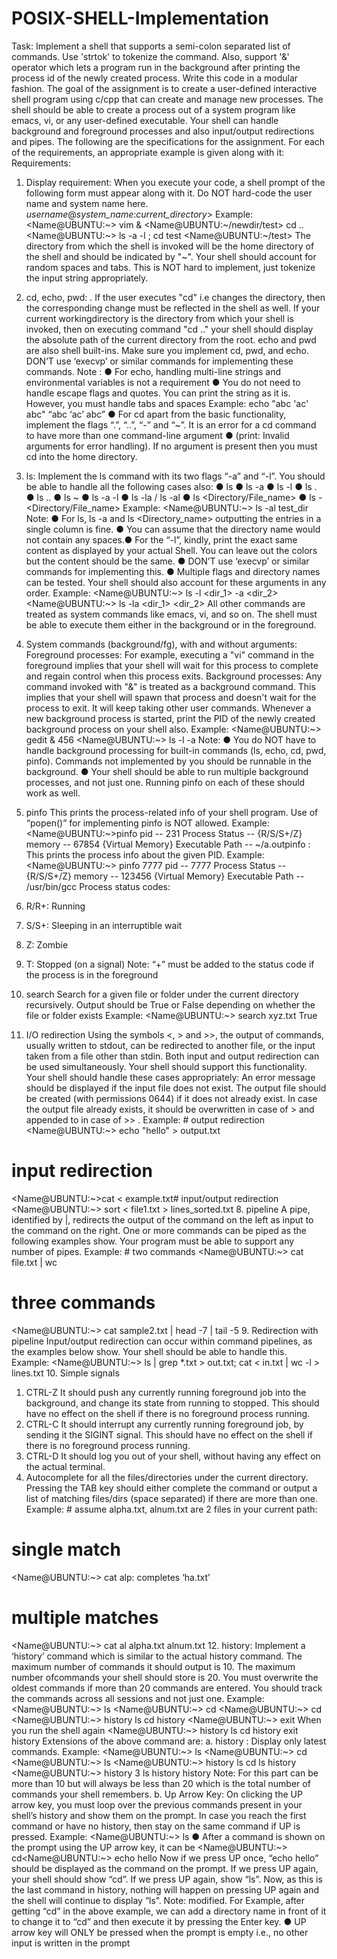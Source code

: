 # POSIX-SHELL-Implementation

Task:
Implement a shell that supports a semi-colon separated list of commands. Use 'strtok' to tokenize
the command. Also, support '&' operator which lets a program run in the background after printing
the process id of the newly created process. Write this code in a modular fashion.
The goal of the assignment is to create a user-defined interactive shell program using
c/cpp that can create and manage new processes. The shell should be able to create
a process out of a system program like emacs, vi, or any user-defined executable.
Your shell can handle background and foreground processes and also input/output
redirections and pipes.
The following are the specifications for the assignment. For each of the requirements,
an appropriate example is given along with it:
Requirements:
1. Display requirement: When you execute your code, a shell prompt of the following
form must appear along with it. Do NOT hard-code the user name and system name
here. _username_@_system_name_:_current_directory_>
Example:
<Name@UBUNTU:~> vim &
<Name@UBUNTU:~/newdir/test> cd ..
<Name@UBUNTU:~> ls -a -l ; cd test
<Name@UBUNTU:~/test>
The directory from which the shell is invoked will be the home directory of the shell and
should be indicated by "~".
Your shell should account for random spaces and tabs.
This is NOT hard to implement, just tokenize the input string appropriately.
2. cd, echo, pwd: . If the user executes "cd" i.e changes the directory, then the
corresponding change must be reflected in the shell as well. If your current workingdirectory is the directory from which your shell is invoked, then on executing command "cd
.." your shell should display the absolute path of the current directory from the root.
echo and pwd are also shell built-ins. Make sure you implement cd, pwd, and echo.
DON’T use ‘execvp’ or similar commands for implementing these commands.
Note :
● For echo, handling multi-line strings and environmental variables is not
a requirement
● You do not need to handle escape flags and quotes. You can print the string
as it is. However, you must handle tabs and spaces Example: echo "abc 'ac'
abc" “abc ‘ac’ abc”
● For cd apart from the basic functionality, implement the flags “.”, “..”, “-” and “~”.
It is an error for a cd command to have more than one command-line argument
● (print: Invalid arguments for error handling). If no argument is present then you
must cd into the home directory.


3. ls: Implement the ls command with its two flags “-a” and “-l”. You should be able to
handle all the following cases also:
● ls
● ls -a
● ls -l
● ls .
● ls ..
● ls ~
● ls -a -l
● ls -la / ls -al
● ls <Directory/File_name>
● ls -<flags> <Directory/File_name>
Example: <Name@UBUNTU:~> ls -al test_dir
Note:
● For ls, ls -a and ls <Directory_name> outputting the entries in a single column is fine.
● You can assume that the directory name would not contain any spaces.● For the “-l”, kindly, print the exact same content as displayed by your actual Shell.
You can leave out the colors but the content should be the same.
● DON’T use ‘execvp’ or similar commands for implementing this.
● Multiple flags and directory names can be tested. Your shell should also account for
these arguments in any order.
Example:
<Name@UBUNTU:~> ls -l <dir_1> -a <dir_2>
<Name@UBUNTU:~> ls -la <dir_1> <dir_2>
All other commands are treated as system commands like emacs, vi, and so on. The
shell must be able to execute them either in the background or in the foreground.
4. System commands (background/fg), with and without arguments:
Foreground processes: For example, executing a "vi" command in the foreground
implies that your shell will wait for this process to complete and regain control when this
process exits.
Background processes: Any command invoked with "&" is treated as a background
command. This implies that your shell will spawn that process and doesn't wait for the
process to exit. It will keep taking other user commands. Whenever a new background
process is started, print the PID of the newly created background process on your
shell also.
Example: <Name@UBUNTU:~> gedit &
456
<Name@UBUNTU:~> ls -l -a
Note:
● You do NOT have to handle background processing for built-in commands (ls,
echo, cd, pwd, pinfo). Commands not implemented by you should be runnable in the
background.
● Your shell should be able to run multiple background processes, and not
just one. Running pinfo on each of these should work as well.
5. pinfo
This prints the process-related info of your shell program. Use of “popen()”
for implementing pinfo is NOT allowed.
Example: <Name@UBUNTU:~>pinfo
pid -- 231
Process Status -- {R/S/S+/Z}
memory -- 67854 {Virtual Memory}
Executable Path -- ~/a.outpinfo <pid> : This prints the process info about the given PID.
Example: <Name@UBUNTU:~> pinfo 7777
pid -- 7777
Process Status -- {R/S/S+/Z}
memory -- 123456 {Virtual Memory}
Executable Path -- /usr/bin/gcc
Process status codes:
1. R/R+: Running
2. S/S+: Sleeping in an interruptible wait
3. Z: Zombie
4. T: Stopped (on a signal)
Note: “+” must be added to the status code if the process is in the foreground
6. search
Search for a given file or folder under the current directory recursively. Output should
be True or False depending on whether the file or folder exists
Example: <Name@UBUNTU:~> search xyz.txt
True
7. I/O redirection
Using the symbols <, > and >>, the output of commands, usually written to stdout, can
be redirected to another file, or the input taken from a file other than stdin. Both input
and output redirection can be used simultaneously. Your shell should support this
functionality. Your shell should handle these cases appropriately: An error message
should be displayed if the input file does not exist. The output file should be
created (with permissions 0644) if it does not already exist. In case the output file
already exists, it should be overwritten in case of > and appended to in case of >> .
Example: # output redirection
<Name@UBUNTU:~> echo "hello" > output.txt
# input redirection
<Name@UBUNTU:~>cat < example.txt# input/output redirection
<Name@UBUNTU:~> sort < file1.txt > lines_sorted.txt
8. pipeline A pipe, identified by |, redirects the output of the command on the left as input
to the command on the right. One or more commands can be piped as the following
examples show. Your program must be able to support any number of pipes.
Example: # two commands
<Name@UBUNTU:~> cat file.txt | wc
# three commands
<Name@UBUNTU:~> cat sample2.txt | head -7 | tail -5
9. Redirection with pipeline Input/output redirection can occur within command
pipelines, as the examples below show. Your shell should be able to handle this.
Example:
<Name@UBUNTU:~> ls | grep *.txt > out.txt; cat < in.txt | wc -l > lines.txt
10. Simple signals
1. CTRL-Z It should push any currently running foreground job into the background,
and change its state from running to stopped. This should have no effect on the
shell if there is no foreground process running.
2. CTRL-C It should interrupt any currently running foreground job, by sending it the
SIGINT signal. This should have no effect on the shell if there is no foreground
process running.
3. CTRL-D It should log you out of your shell, without having any effect on
the actual terminal.
11. Autocomplete for all the files/directories under the current directory. Pressing the
TAB key should either complete the command or output a list of matching files/dirs
(space separated) if there are more than one.
Example: # assume alpha.txt, alnum.txt are 2 files in your current path:
# single match
<Name@UBUNTU:~> cat alp<TAB>: completes ‘ha.txt’
# multiple matches
<Name@UBUNTU:~> cat
al<TAB> alpha.txt alnum.txt
12. history:
Implement a ‘history’ command which is similar to the actual history command. The
maximum number of commands it should output is 10. The maximum number ofcommands your shell should store is 20. You must overwrite the oldest commands
if more than 20 commands are entered. You should track the commands across all
sessions and not just one.
Example:
<Name@UBUNTU:~> ls
<Name@UBUNTU:~> cd
<Name@UBUNTU:~> cd
<Name@UBUNTU:~> history
ls
cd
history
<Name@UBUNTU:~> exit
When you run the shell again
<Name@UBUNTU:~> history
ls
cd
history
exit
history
Extensions of the above command are:
a. history <num>: Display only latest <num> commands.
Example:
<Name@UBUNTU:~> ls
<Name@UBUNTU:~> cd
<Name@UBUNTU:~> ls
<Name@UBUNTU:~> history
ls
cd
ls
history
<Name@UBUNTU:~> history 3
ls
history
history
Note: For this part can be more than 10 but will always be less than 20 which is the
total number of commands your shell remembers.
b. Up Arrow Key: On clicking the UP arrow key, you must loop over the previous
commands present in your shell’s history and show them on the prompt. In case you
reach the first command or have no history, then stay on the same command if UP
is pressed.
Example: <Name@UBUNTU:~> ls
● After a command is shown on the prompt using the UP arrow key, it can be
<Name@UBUNTU:~> cd<Name@UBUNTU:~> echo hello
Now if we press UP once, “echo hello” should be displayed as the command on the
prompt. If we press UP again, your shell should show “cd”. If we press UP again,
show “ls”. Now, as this is the last command in history, nothing will happen on pressing
UP again and the shell will continue to display “ls”.
Note:
modified. For Example, after getting “cd” in the above example, we can add a directory
name in front of it to change it to “cd” and then execute it by pressing the Enter key.
● UP arrow key will ONLY be pressed when the prompt is empty i.e., no other
input is written in the prompt
